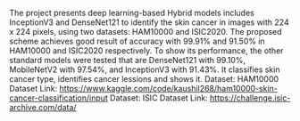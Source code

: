 The project presents deep learning-based Hybrid models includes InceptionV3 and DenseNet121 to identify the skin cancer in images with 224 x 224 pixels, using two datasets: HAM10000 and ISIC2020. The proposed scheme achieves good result of accuracy with 99.91% and 91.50% in HAM10000 and ISIC2020 respectively. To show its performance, the other standard models were tested that are DenseNet121 with 99.10%, MobileNetV2 with 97.54%, and InceptionV3 with 91.43%.
It classifies skin cancer type, identifies cancer lessions and shows it.
Dataset: HAM10000 
Dataset Link: https://www.kaggle.com/code/kaushil268/ham10000-skin-cancer-classification/input
Dataset: ISIC
Dataset Link: https://challenge.isic-archive.com/data/
